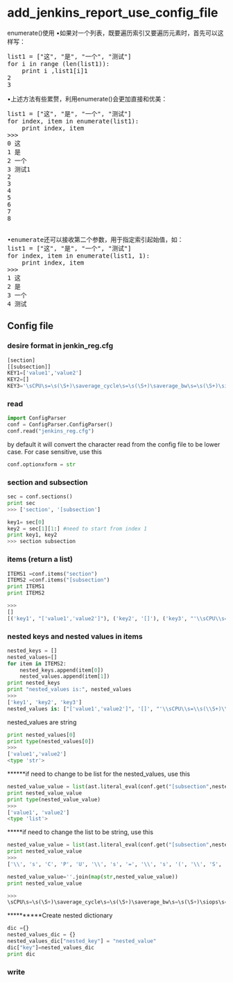 # add_jenkins_report_use_config_file
enumerate()使用
•如果对一个列表，既要遍历索引又要遍历元素时，首先可以这样写：
<pre>
list1 = ["这", "是", "一个", "测试"]
for i in range (len(list1)):
    print i ,list1[i]1
2
3
</pre>
•上述方法有些累赘，利用enumerate()会更加直接和优美：
<pre>
list1 = ["这", "是", "一个", "测试"]
for index, item in enumerate(list1):
    print index, item
>>>
0 这
1 是
2 一个
3 测试1
2
3
4
5
6
7
8

</pre>
<pre>
•enumerate还可以接收第二个参数，用于指定索引起始值，如：
list1 = ["这", "是", "一个", "测试"]
for index, item in enumerate(list1, 1):
    print index, item
>>>
1 这
2 是
3 一个
4 测试
</pre>


## Config file

### desire format in jenkin_reg.cfg
```python
[section]
[[subsection]]
KEY1=['value1','value2']
KEY2=[]
KEY3='\sCPU\s=\s(\S+)\saverage_cycle\s=\s(\S+)\saverage_bw\s=\s(\S+)\siops\s=\s(\S+)\s.*'
```
### read
```python
import ConfigParser
conf = ConfigParser.ConfigParser()
conf.read("jenkins_reg.cfg")
```
by default it will convert the character read from the config file to be lower case. For case sensitive, use this
```python
conf.optionxform = str
```
### section and subsection
```python
sec = conf.sections()
print sec
>>> ['section', '[subsection']

key1= sec[0]
key2 = sec[1][1:] #need to start from index 1
print key1, key2
>>> section subsection
```
### items (return a list)
```python
ITEMS1 =conf.items("section")
ITEMS2 =conf.items("[subsection")
print ITEMS1
print ITEMS2

>>>
[]
[('key1', "['value1','value2']"), ('key2', '[]'), ('key3', "'\\sCPU\\s=\\s(\\S+)\\saverage_cycle\\s=\\s(\\S+)\\saverage_bw\\s=\\s(\\S+)\\siops\\s=\\s(\\S+)\\s.*'")]

```
### nested keys and nested values in items
```python
nested_keys = []
nested_values=[]
for item in ITEMS2:
	nested_keys.append(item[0])
	nested_values.append(item[1])
print nested_keys
print "nested_values is:", nested_values
>>> 
['key1', 'key2', 'key3']
nested_values is: ["['value1','value2']", '[]', "'\\sCPU\\s=\\s(\\S+)\\saverage_cycle\\s=\\s(\\S+)\\saverage_bw\\s=\\s(\\S+)\\siops\\s=\\s(\\S+)\\s.*'"]
```
nested_values are string
```python
print nested_values[0]
print type(nested_values[0])
>>> 
['value1','value2']
<type 'str'>
```
******if need to change to be list for the nested_values, use this
```python
nested_value_value = list(ast.literal_eval(conf.get("[subsection",nested_keys[0])))
print nested_value_value
print type(nested_value_value)
>>> 
['value1', 'value2']
<type 'list'>
```

*****if need to change the list to be string, use this
```python
nested_value_value = list(ast.literal_eval(conf.get("[subsection",nested_keys[2])))
print nested_value_value
>>>
['\\', 's', 'C', 'P', 'U', '\\', 's', '=', '\\', 's', '(', '\\', 'S', '+', ')', '\\', 's', 'a', 'v', 'e', 'r', 'a', 'g', 'e', '_', 'c', 'y', 'c', 'l', 'e', '\\', 's', '=', '\\', 's', '(', '\\', 'S', '+', ')', '\\', 's', 'a', 'v', 'e', 'r', 'a', 'g', 'e', '_', 'b', 'w', '\\', 's', '=', '\\', 's', '(', '\\', 'S', '+', ')', '\\', 's', 'i', 'o', 'p', 's', '\\', 's', '=', '\\', 's', '(', '\\', 'S', '+', ')', '\\', 's', '.', '*']

nested_value_value=''.join(map(str,nested_value_value))
print nested_value_value

>>>
\sCPU\s=\s(\S+)\saverage_cycle\s=\s(\S+)\saverage_bw\s=\s(\S+)\siops\s=\s(\S+)\s.*

```
**********Create nested dictionary
```python
dic ={}
nested_values_dic = {}
nested_values_dic["nested_key"] = "nested_value"
dic["key"]=nested_values_dic
print dic
```
### write













